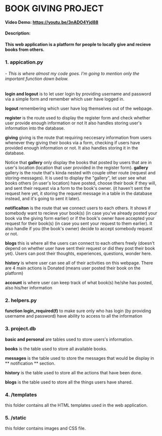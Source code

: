 # BOOK GIVING PROJECT

#### Video Demo: https://youtu.be/3nADO4Yjd88

#### Description: 
#### This web application is a platform for people to locally give and recieve books from others. 

### 1. appication.py
###### - This is where almost my code goes. I'm going to mention only the important function down below. 

**login and logout** is to let user login by providing username and password via a simple form and remember which user have logged in. 

**logout** remembering which user have log themselves out of the webpage.

**register** is the route used to display the register form and check whether user provide enough information or not
It also handles storing user's information into the database.

**giving** giving is the route that requiring neccesary information from users whenever they giving their books via a form, 
checking if users have provided enough information or not. 
It also handles storing it in the database. 

Notice that **gallery** only display the books that posted by users that are in user's location (location that user provided in the register form). 
**gallery** gallery is the route that's kinda nested with couple other route (request and storing-messages). 
It is used to display the "gallery", let user see what books others (in user's location) have posted, choose their book if they will, 
and sent their request via a form to the book's owner. 
(it haven't sent the request here yet, it storing the request message in a table in the database instead, and it's going to sent it later). 

**notificaiton** is the route that we connect users to each others. 
It shows if somebody want to recieve your book(s) (in case you've already posted your book via the giving form earlier) 
or if the book's owner have accepted your request for their book(s) (in case you sent your request to them earlier). 
It also handle if you (the book's owner) decide to accept somebody request or not.

**blogs** this is where all the users can connect to each others freely 
(doesn't depend on whether user have sent their request or did they post their book yet). 
Users can post their thoughts, experiences, questions, wonder here. 

**history** is where user can see all of their activities on this webpage. 
There are 4 main actions is Donated (means user posted their book on the platform)

**account** is where user can keep track of what book(s) he/she has posted, also his/her information

### 2. helpers.py

**function login_required(f)** to make sure only who has login (by providing username and password) have ability to access to all the information

### 3. project.db

**basic and personal** are tables used to store users's information.

**books** is the table used to store all available books. 

**messages** is the table used to store the messages that would be display in ** notification ** section. 

**history** is the table used to store all the actions that have been done.

**blogs** is the table used to store all the things users have shared. 

### 4. /templates

this folder contains all the HTML templates used in the web application. 

### 5. /static

this folder contains images and CSS file. 
